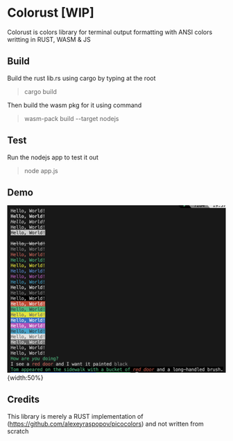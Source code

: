 # Colorust [WIP]

Colorust is colors library for terminal output formatting with ANSI colors writting in RUST, WASM & JS

## Build

Build the rust lib.rs using cargo by typing at the root

> cargo build

Then build the wasm pkg for it using command

> wasm-pack build --target nodejs

## Test

Run the nodejs app to test it out

> node app.js

## Demo

![DEMO](./demo.png){width:50%}

## Credits

This library is merely a RUST implementation of (https://github.com/alexeyraspopov/picocolors) and not written from scratch
